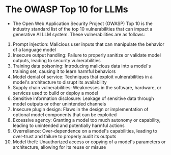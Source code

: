 # The OWASP Top 10 for LLMs

- The Open Web Application Security Project (OWASP) Top 10 is the industry standard list of the top 10 vulnerabilities that can impact a generative AI LLM system. These vulnerabilities are as follows:
1. Prompt injection: Malicious user inputs that can manipulate the behavior of a language model
2. Insecure output handling: Failure to properly sanitize or validate model outputs, leading to security vulnerabilities
3. Training data poisoning: Introducing malicious data into a model's training set, causing it to learn harmful behaviors
4. Model denial of service: Techniques that exploit vulnerabilities in a model's architecture to disrupt its availability
5. Supply chain vulnerabilities: Weaknesses in the software, hardware, or services used to build or deploy a model
6. Sensitive information disclosure: Leakage of sensitive data through model outputs or other unintended channels
7. Insecure plugin design: Flaws in the design or implementation of optional model components that can be exploited
8. Excessive agency: Granting a model too much autonomy or capability, leading to unintended and potentially harmful actions
9. Overreliance: Over-dependence on a model's capabilities, leading to over-trust and failure to properly audit its outputs
10. Model theft: Unauthorized access or copying of a model's parameters or architecture, allowing for its reuse or misuse

